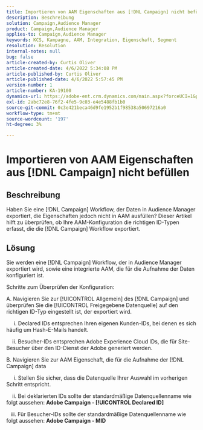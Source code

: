 ```yaml
---
title: Importieren von AAM Eigenschaften aus [!DNL Campaign] nicht befüllen
description: Beschreibung
solution: Campaign,Audience Manager
product: Campaign,Audience Manager
applies-to: Campaign,Audience Manager
keywords: KCS, Kampagne, AAM, Integration, Eigenschaft, Segment
resolution: Resolution
internal-notes: null
bug: false
article-created-by: Curtis Oliver
article-created-date: 4/6/2022 5:34:08 PM
article-published-by: Curtis Oliver
article-published-date: 4/6/2022 5:57:45 PM
version-number: 1
article-number: KA-19100
dynamics-url: https://adobe-ent.crm.dynamics.com/main.aspx?forceUCI=1&pagetype=entityrecord&etn=knowledgearticle&id=2a0736be-cfb5-ec11-983f-000d3a5d0cd2
exl-id: 2abc72e8-76f2-4fe5-9c03-e4e5488fb1b0
source-git-commit: 0c3e421beca46d9fe1952b1f98538a50697216a0
workflow-type: tm+mt
source-wordcount: '197'
ht-degree: 3%

---
```


# Importieren von AAM Eigenschaften aus [!DNL Campaign] nicht befüllen

## Beschreibung

Haben Sie eine [!DNL Campaign] Workflow, der Daten in Audience Manager exportiert, die Eigenschaften jedoch nicht in AAM ausfüllen? Dieser Artikel hilft zu überprüfen, ob Ihre AAM-Konfiguration die richtigen ID-Typen erfasst, die die [!DNL Campaign] Workflow exportiert. 

## Lösung


Sie werden eine [!DNL Campaign] Workflow, der in Audience Manager exportiert wird, sowie eine integrierte AAM, die für die Aufnahme der Daten konfiguriert ist. 

Schritte zum Überprüfen der Konfiguration:

A. Navigieren Sie zur [!UICONTROL Allgemein] des [!DNL Campaign] und überprüfen Sie die [!UICONTROL Freigegebene Datenquelle] auf den richtigen ID-Typ eingestellt ist, der exportiert wird.

     i. Declared IDs entsprechen Ihren eigenen Kunden-IDs, bei denen es sich häufig um Hash-E-Mails handelt.

    ii. Besucher-IDs entsprechen Adobe Experience Cloud IDs, die für Site-Besucher über den ID-Dienst der Adobe generiert werden.

B. Navigieren Sie zur AAM Eigenschaft, die für die Aufnahme der [!DNL Campaign] data

     i. Stellen Sie sicher, dass die Datenquelle Ihrer Auswahl im vorherigen Schritt entspricht.

    ii. Bei deklarierten IDs sollte der standardmäßige Datenquellenname wie folgt aussehen: <b>Adobe Campaign - [!UICONTROL Declared ID]</b>

   iii. Für Besucher-IDs sollte der standardmäßige Datenquellenname wie folgt aussehen: <b>Adobe Campaign - MID</b>
